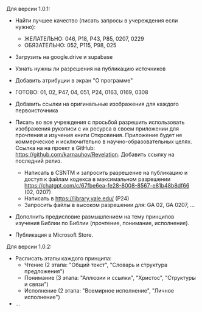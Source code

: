 Для версии 1.0.1:
- Найти лучшее качество (писать запросы в учереждения если нужно): 
    - ЖЕЛАТЕЛЬНО: 046, P18, P43, P85, 0207, 0229
    - ОБЯЗАТЕЛЬНО: 052, P115, P98, 025 
- Загрузить на google.drive и supabase
- Узнать нужны ли разрешения на публикацию источников
- Добавить атрибуции в экран "О программе"

- ГОТОВО: 01, 02, P47, 04, 051, P24, 0163, 0169, 0308
- Добавить ссылки на оригинальные изображения для каждого первоисточника 

- Писать во все учреждения с просьбой разрешить использовать изображения рукописи с их ресурса в своем приложении для прочтения и изучения книги Откровения. Приложение будет не коммерческое и исключительно в научно-образовательных целях. Ссылка на на проект в GitHub: https://github.com/karnauhov/Revelation. Добавить ссылку на последний релиз.
  - Написать в CSNTM и запросить разрешение на публикацию и доступ к файлам кодекса в максимальном разрешении https://chatgpt.com/c/67fbe6ea-fe28-8008-8567-e81b48b8df66 (02, 0207)
  - Написать в https://library.yale.edu/ (P24)
  - Запросить файлы в высоком разрешении для: GA 02, GA 0207, ...

- Дополнить предисловие размышлением на тему принципов изучения Библии по Библии (прочтение, понимание, исполнение).
- Публикация в Microsoft Store.

Для версии 1.0.2:
- Расписать этапы каждого принципа:
  - Чтение (2 этапа: "Общий текст", "Словарь и структура предложения")
  - Понимание (3 этапа: "Аллюзии и ссылки", "Христос", "Структуры и связи")
  - Исполнение (2 этапа: "Всемирное исполнение", "Личное исполнение")
- ...
